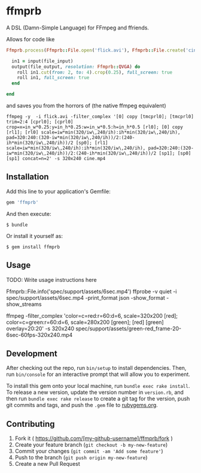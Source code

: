 # ffmprb

A DSL (Damn-Simple Language) for FFmpeg and ffriends.

Allows for code like
```ruby
Ffmprb.process(Ffmprb::File.open('flick.avi'), Ffmprb::File.create('cine.mp4')) do |file_input, file_output|

  in1 = input(file_input)
  output(file_output, resolution: Ffmprb::QVGA) do
    roll in1.cut(from: 2, to: 4).crop(0.25), full_screen: true
    roll in1, full_screen: true
  end

end
```
and saves you from the horrors of (the native ffmpeg equivalent)
```
ffmpeg -y  -i flick.avi -filter_complex '[0] copy [tmcprl0]; [tmcprl0] trim=2:4 [cprl0]; [cprl0] crop=x=in_w*0.25:y=in_h*0.25:w=in_w*0.5:h=in_h*0.5 [rl0]; [0] copy [rl1]; [rl0] scale=iw*min(320/iw\,240/ih):ih*min(320/iw\,240/ih), pad=320:240:(320-iw*min(320/iw\,240/ih))/2:(240-ih*min(320/iw\,240/ih))/2 [sp0]; [rl1] scale=iw*min(320/iw\,240/ih):ih*min(320/iw\,240/ih), pad=320:240:(320-iw*min(320/iw\,240/ih))/2:(240-ih*min(320/iw\,240/ih))/2 [sp1]; [sp0] [sp1] concat=n=2' -s 320x240 cine.mp4
```

## Installation

Add this line to your application's Gemfile:

```ruby
gem 'ffmprb'
```

And then execute:

    $ bundle

Or install it yourself as:

    $ gem install ffmprb

## Usage

TODO: Write usage instructions here

Ffmprb::File.info('spec/support/assets/6sec.mp4')
ffprobe -v quiet -i spec/support/assets/6sec.mp4 -print_format json -show_format -show_streams

ffmpeg -filter_complex 'color=c=red:r=60:d=6, scale=320x200 [red]; color=c=green:r=60:d=6, scale=280x200 [green]; [red] [green] overlay=20:20' -s 320x240 spec/support/assets/green-red_frame-20-6sec-60fps-320x240.mp4

## Development

After checking out the repo, run `bin/setup` to install dependencies. Then, run `bin/console` for an interactive prompt that will allow you to experiment.

To install this gem onto your local machine, run `bundle exec rake install`. To release a new version, update the version number in `version.rb`, and then run `bundle exec rake release` to create a git tag for the version, push git commits and tags, and push the `.gem` file to [rubygems.org](https://rubygems.org).

## Contributing

1. Fork it ( https://github.com/[my-github-username]/ffmprb/fork )
2. Create your feature branch (`git checkout -b my-new-feature`)
3. Commit your changes (`git commit -am 'Add some feature'`)
4. Push to the branch (`git push origin my-new-feature`)
5. Create a new Pull Request
